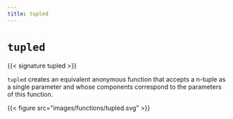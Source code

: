 ```yaml
---
title: tupled
---
```


# `tupled`

{{< signature tupled >}}

`tupled` creates an equivalent anonymous function that accepts a n-tuple as a single parameter and whose components correspond to the parameters of this function.

{{< figure src="images/functions/tupled.svg" >}}

